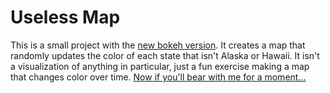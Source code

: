 Useless Map
===========

This is a small project with the [new bokeh
version](http://bokeh.pydata.org/en/0.11.0/). It creates a map that
randomly updates the color of each state that isn't Alaska or Hawaii. It isn't a
visualization of anything in particular, just a fun exercise making a map that
changes color over time. [Now if you'll bear with me for a
moment...](https://xkcd.com/365/)
